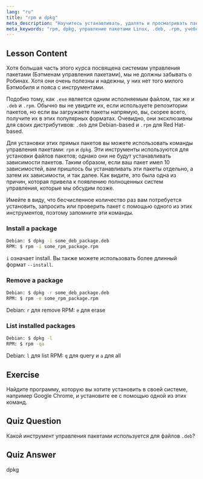 ```yaml
---
lang: "ru"
title: "rpm и dpkg"
meta_description: "Научитесь устанавливать, удалять и просматривать пакеты с помощью команд rpm и dpkg. Изучите прямое управление пакетами для файлов .deb и .rpm. Начните свое путешествие по Linux!"
meta_keywords: "rpm, dpkg, управление пакетами Linux, .deb, .rpm, учебник по Linux, руководство для начинающих, установка пакетов"
---
```


## Lesson Content

Хотя большая часть этого курса посвящена системам управления пакетами (Бэтменам управления пакетами), мы не должны забывать о Робинах. Хотя они очень полезны и надежны, у них нет того милого Бэтмобиля и пояса с инструментами.

Подобно тому, как `.exe` является одним исполняемым файлом, так же и `.deb` и `.rpm`. Обычно вы не увидите их, если используете репозитории пакетов, но если вы загружаете пакеты напрямую, вы, скорее всего, получите их в этих популярных форматах. Очевидно, они эксклюзивны для своих дистрибутивов: `.deb` для Debian-based и `.rpm` для Red Hat-based.

Для установки этих прямых пакетов вы можете использовать команды управления пакетами: `rpm` и `dpkg`. Эти инструменты используются для установки файлов пакетов; однако они не будут устанавливать зависимости пакетов. Таким образом, если ваш пакет имел 10 зависимостей, вам пришлось бы устанавливать эти пакеты отдельно, а затем их зависимости, и так далее. Как видите, это была одна из причин, которая привела к появлению полноценных систем управления, которые мы обсудим позже.

Имейте в виду, что бесчисленное количество раз вам потребуется установить, запросить или проверить пакет с помощью одного из этих инструментов, поэтому запомните эти команды.

### Install a package

```bash
Debian: $ dpkg -i some_deb_package.deb
RPM: $ rpm -i some_rpm_package.rpm
```

`i` означает install. Вы также можете использовать более длинный формат `--install`.

### Remove a package

```bash
Debian: $ dpkg -r some_deb_package.deb
RPM: $ rpm -e some_rpm_package.rpm
```

Debian: `r` для remove
RPM: `e` для erase

### List installed packages

```bash
Debian: $ dpkg -l
RPM: $ rpm -qa
```

Debian: `l` для list
RPM: `q` для query и `a` для all

## Exercise

Найдите программу, которую вы хотите установить в своей системе, например Google Chrome, и установите ее с помощью одной из этих команд.

## Quiz Question

Какой инструмент управления пакетами используется для файлов `.deb`?

## Quiz Answer

dpkg
